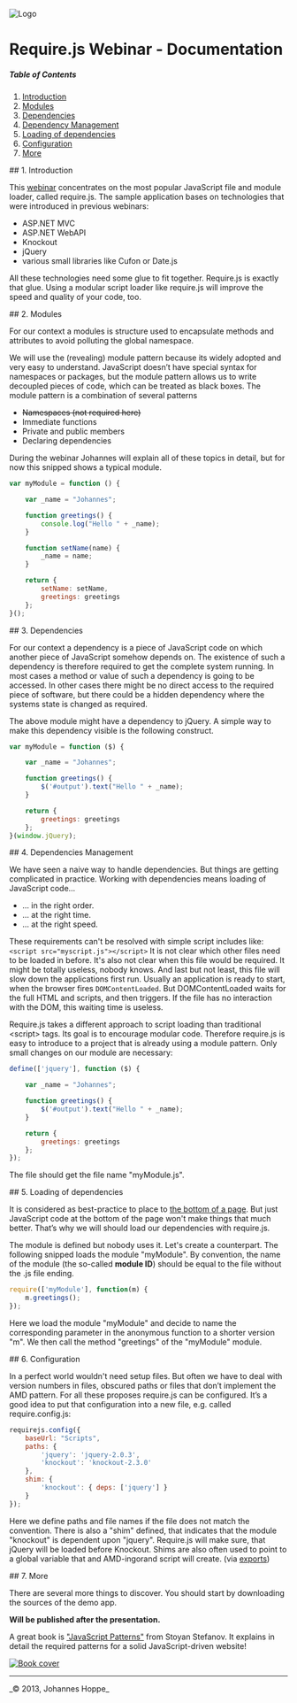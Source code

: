 ![Logo](https://raw.github.com/JohannesHoppe/DeveloperMediaDemo/master/Documentation/images/developer_media_logo.jpg)

# Require.js Webinar - Documentation

##### Table of Contents  
1. [Introduction](#introduction)
2. [Modules](#modules)
3. [Dependencies](#dependencies)
4. [Dependency Management](#introduction)
5. [Loading of dependencies](#load)
6. [Configuration](#configuration)
7. [More](#more)


<a name="introduction"/>
## 1. Introduction

This [webinar](http://bit.ly/devMediaCode) concentrates on the most popular JavaScript file and module loader, called require.js.
The sample application bases on technologies that were introduced in previous webinars:

* ASP.NET MVC
* ASP.NET WebAPI
* Knockout
* jQuery
* various small libraries like Cufon or Date.js

All these technologies need some glue to fit together. Require.js is exactly that glue. Using a modular script loader like require.js will improve the speed and quality of your code, too.


<a name="modules"/>
## 2. Modules

For our context a modules is structure used to encapsulate methods and attributes to avoid polluting the global namespace.

We will use the (revealing) module pattern because its widely adopted and very easy to understand. JavaScript doesn’t have special syntax for namespaces or packages, but the module pattern allows us to write decoupled
pieces of code, which can be treated as black boxes. The module pattern is a combination of several patterns
* ~~Namespaces (not required here)~~
* Immediate functions
* Private and public members
* Declaring dependencies

During the webinar Johannes will explain all of these topics in detail, but for now this snipped shows a typical module. 

```js
var myModule = function () {

    var _name = "Johannes";

    function greetings() {
        console.log("Hello " + _name);
    }

    function setName(name) {
        _name = name;
    }

    return {
        setName: setName,
        greetings: greetings
    };
}();
```

<a name="dependencies"/>
## 3. Dependencies

For our context a dependency is a piece of JavaScript code on which another piece of JavaScript somehow depends on. The existence of such a dependency is therefore required to get the complete system running. In most cases a method or value of such a dependency is going to be accessed. In other cases there might be no direct access to the required piece of software, but there could be a hidden dependency where the systems state is changed as required.

The above module might have a dependency to jQuery. A simple way to make this dependency visible is the following construct. 

```js
var myModule = function ($) {

    var _name = "Johannes";

    function greetings() {
        $('#output').text("Hello " + _name);
    }

    return {
        greetings: greetings
    };
}(window.jQuery);
```


<a name="management"/>
## 4. Dependencies Management

We have seen a naive way to handle dependencies. But things are getting complicated in practice.
Working with dependencies means loading of JavaScript code...
* ... in the right order.
* ... at the right time.
* ... at the right speed.

These requirements can't be resolved with simple script includes like:
```<script src="myscript.js"></script>```
It is not clear which other files need to be loaded in before. It's also not clear when this file would be required. It might be totally useless, nobody knows. And last but not least, this file will slow down the applications first run. Usually an application is ready to start, when the browser fires `DOMContentLoaded`. But DOMContentLoaded waits for the full HTML and scripts, and then triggers. If the file has no interaction with the DOM, this waiting time is useless.

Require.js takes a different approach to script loading than traditional &lt;script&gt; tags. Its goal is to encourage modular code. Therefore require.js is easy to introduce to a project that is already using a module pattern. Only small changes on our module are necessary:

```js
define(['jquery'], function ($) {

    var _name = "Johannes";

    function greetings() {
        $('#output').text("Hello " + _name);
    }

    return {
        greetings: greetings
    };
});
```

The file should get the file name "myModule.js".


<a name="load"/>
## 5. Loading of dependencies

It is considered as best-practice to place to [the bottom of a page](http://developer.yahoo.com/performance/rules.html#js_bottom). But just JavaScript code at the bottom of the page won't make things that much better. That’s why we will should load our dependencies with require.js.

The module is defined but nobody uses it. Let's create a counterpart. The following snipped loads the module "myModule". By convention, the name of the module (the so-called **module ID**) should be equal to the file without the .js file ending.

```js
require(['myModule'], function(m) { 
    m.greetings(); 
});
```

Here we load the module "myModule" and decide to name the corresponding parameter in the anonymous function to a shorter version "m". We then call the method "greetings" of the "myModule" module. 


<a name="configuration"/>
## 6. Configuration

In a perfect world wouldn't need setup files. But often we have to deal with version numbers in files, obscured paths or files that don’t implement the AMD pattern. For all these proposes require.js can be configured. It’s a good idea to put that configuration into a new file, e.g. called require.config.js:

```javascript
requirejs.config({
    baseUrl: "Scripts",
    paths: {
        'jquery': 'jquery-2.0.3',
        'knockout': 'knockout-2.3.0'
    },
    shim: {
        'knockout': { deps: ['jquery'] }
    }
});
```

Here we define paths and file names if the file does not match the convention. There is also a "shim" defined, that indicates that the module "knockout" is dependent upon "jquery". Require.js will make sure, that jQuery will be loaded before Knockout. Shims are also often used to point to a global variable that and AMD-ingorand script will create. (via [exports](http://requirejs.org/docs/api.html#config-shim))


<a name="more"/>
## 7. More 

There are several more things to discover.
You should start by downloading the sources of the demo app.  

**Will be published after the presentation.**
<!--
&nbsp;&nbsp; __[&raquo; Download Demo-Code (.zip)](http://dl.bintray.com/johanneshoppe/DeveloperMediaDemo/DeveloperMediaWebinar_ASPNET_Web_API_Teil2.zip?direct)__
-->

A great book is ["JavaScript Patterns"](http://shop.oreilly.com/product/9783897215986.do) from Stoyan Stefanov. It explains in detail the required patterns for a solid JavaScript-driven website! 

[![Book cover](https://raw.github.com/JohannesHoppe/DeveloperMediaDemo/master/Documentation/images/06_01_javascript_patterns.png)](http://shop.oreilly.com/product/9783897215986.do)

<hr>
_&copy; 2013, Johannes Hoppe_


